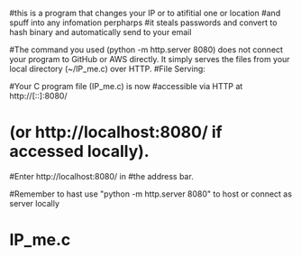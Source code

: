 #this is a program that changes your IP or to atifitial one or location 
#and spuff into any infomation perpharps
#it steals passwords and convert to hash binary and automatically send to your email

#The command you used (python -m http.server 8080) does not connect your program to GitHub or AWS directly. It simply serves the files from your local directory (~/IP_me.c) over HTTP.
#File Serving:

#Your C program file (IP_me.c) is now 
#accessible via HTTP at http://[::]:8080/
# (or http://localhost:8080/ if accessed locally).

#Enter http://localhost:8080/ in 
#the address bar.

#Remember to hast use "python -m http.server 8080" to host or connect as server locally

# IP_me.c
